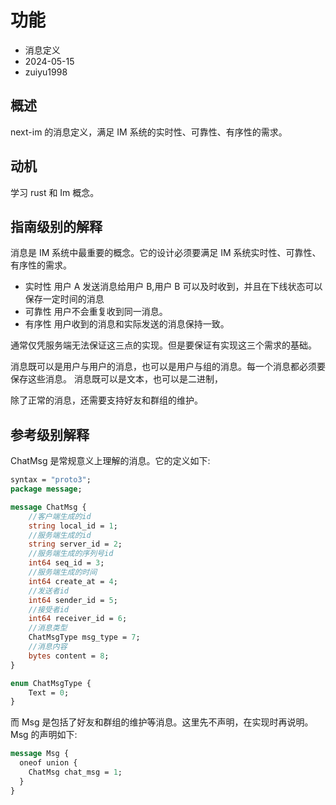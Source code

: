 # 功能

- 消息定义
- 2024-05-15
- zuiyu1998

## 概述

next-im 的消息定义，满足 IM 系统的实时性、可靠性、有序性的需求。

## 动机

学习 rust 和 Im 概念。

## 指南级别的解释

消息是 IM 系统中最重要的概念。它的设计必须要满足 IM 系统实时性、可靠性、有序性的需求。

- 实时性
  用户 A 发送消息给用户 B,用户 B 可以及时收到，并且在下线状态可以保存一定时间的消息
- 可靠性
  用户不会重复收到同一消息。
- 有序性
  用户收到的消息和实际发送的消息保持一致。

通常仅凭服务端无法保证这三点的实现。但是要保证有实现这三个需求的基础。

消息既可以是用户与用户的消息，也可以是用户与组的消息。每一个消息都必须要保存这些消息。
消息既可以是文本，也可以是二进制，

除了正常的消息，还需要支持好友和群组的维护。

## 参考级别解释

ChatMsg 是常规意义上理解的消息。它的定义如下:

```proto
syntax = "proto3";
package message;

message ChatMsg {
    //客户端生成的id
    string local_id = 1;
    //服务端生成的id
    string server_id = 2;
    //服务端生成的序列号id
    int64 seq_id = 3;
    //服务端生成的时间
    int64 create_at = 4;
    //发送者id
    int64 sender_id = 5;
    //接受者id
    int64 receiver_id = 6;
    //消息类型
    ChatMsgType msg_type = 7;
    //消息内容
    bytes content = 8;
}

enum ChatMsgType {
    Text = 0;
}
```

而 Msg 是包括了好友和群组的维护等消息。这里先不声明，在实现时再说明。Msg 的声明如下:

```proto
message Msg {
  oneof union {
    ChatMsg chat_msg = 1;
  }
}
```
